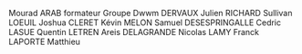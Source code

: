 Mourad ARAB formateur
Groupe Dwwm
DERVAUX Julien
RICHARD Sullivan
LOEUIL Joshua
CLERET Kévin
MELON Samuel
DESESPRINGALLE Cedric
LASUE Quentin
LETREN Areis
DELAGRANDE Nicolas
LAMY Franck
LAPORTE Matthieu
